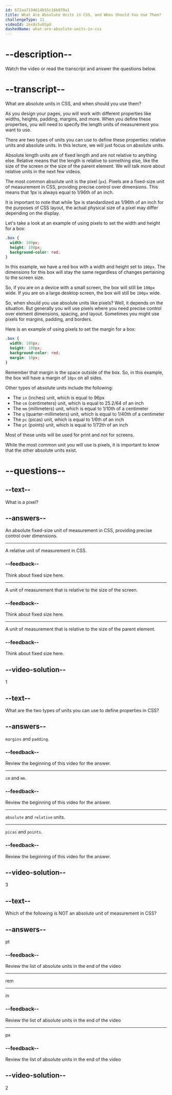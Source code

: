 ```yaml
---
id: 672aa7194614b55c16b879a1
title: What Are Absolute Units in CSS, and When Should You Use Them?
challengeType: 11
videoId: 2exAs5vGSpU
dashedName: what-are-absolute-units-in-css
---
```


# --description--

Watch the video or read the transcript and answer the questions below.

# --transcript--

What are absolute units in CSS, and when should you use them?

As you design your pages, you will work with different properties like widths, heights, padding, margins, and more. When you define these properties, you will need to specify the length units of measurement you want to use.

There are two types of units you can use to define these properties: relative units and absolute units. In this lecture, we will just focus on absolute units.

Absolute length units are of fixed length and are not relative to anything else. Relative means that the length is relative to something else, like the size of the screen or the size of the parent element. We will talk more about relative units in the next few videos.

The most common absolute unit is the pixel (`px`). Pixels are a fixed-size unit of measurement in CSS, providing precise control over dimensions. This means that 1px is always equal to 1/96th of an inch.

It is important to note that while 1px is standardized as 1/96th of an inch for the purposes of CSS layout, the actual physical size of a pixel may differ depending on the display.

Let's take a look at an example of using pixels to set the width and height for a box:

```css
.box {
  width: 100px;
  height: 100px;
  background-color: red;
}
```

In this example, we have a red box with a width and height set to `100px`. The dimensions for this box will stay the same regardless of changes pertaining to the screen size.

So, if you are on a device with a small screen, the box will still be `100px` wide. If you are on a large desktop screen, the box will still be `100px` wide.

So, when should you use absolute units like pixels? Well, it depends on the situation. But generally you will use pixels where you need precise control over element dimensions, spacing, and layout. Sometimes you might use pixels for margins, padding, and borders.

Here is an example of using pixels to set the margin for a box:

```css
.box {
  width: 100px;
  height: 100px;
  background-color: red;
  margin: 10px;
}
```

Remember that margin is the space outside of the box. So, in this example, the box will have a margin of `10px` on all sides.

Other types of absolute units include the following:

- The `in` (inches) unit, which is equal to 96px
- The `cm` (centimeters) unit, which is equal to 25.2/64 of an inch
- The `mm` (millimeters) unit, which is equal to 1/10th of a centimeter
- The `q` (quarter-millimeters) unit, which is equal to 1/40th of a centimeter
- The `pc` (picas) unit, which is equal to 1/6th of an inch
- The `pt` (points) unit, which is equal to 1/72th of an inch

Most of these units will be used for print and not for screens. 

While the most common unit you will use is pixels, it is important to know that the other absolute units exist.

# --questions--

## --text--

What is a pixel?

## --answers--

An absolute fixed-size unit of measurement in CSS, providing precise control over dimensions.

---

A relative unit of measurement in CSS.

### --feedback--

Think about fixed size here.

---

A unit of measurement that is relative to the size of the screen.

### --feedback--

Think about fixed size here.

---

A unit of measurement that is relative to the size of the parent element.

### --feedback--

Think about fixed size here.

## --video-solution--

1

## --text--

What are the two types of units you can use to define properties in CSS?

## --answers--

`margins` and `padding`.

### --feedback--

Review the beginning of this video for the answer.

---

`cm` and `mm`.

### --feedback--

Review the beginning of this video for the answer.

---

`absolute` and `relative` units.

---

`picas` and `points`.

### --feedback--

Review the beginning of this video for the answer.

## --video-solution--

3

## --text--

Which of the following is NOT an absolute unit of measurement in CSS?

## --answers--

pt

### --feedback--

Review the list of absolute units in the end of the video

---

rem

---

in

### --feedback--

Review the list of absolute units in the end of the video

---

px

### --feedback--

Review the list of absolute units in the end of the video

## --video-solution--

2
